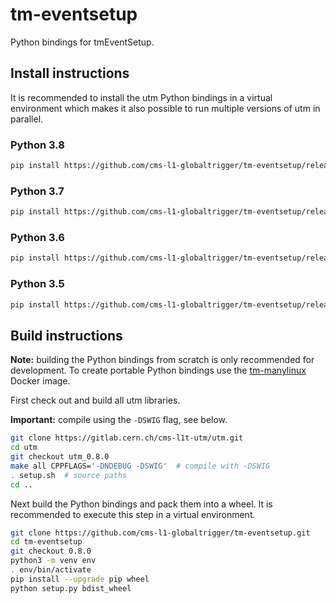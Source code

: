 # tm-eventsetup

Python bindings for tmEventSetup.

## Install instructions

It is recommended to install the utm Python bindings in a virtual environment
which makes it also possible to run multiple versions of utm in parallel.


### Python 3.8

```bash
pip install https://github.com/cms-l1-globaltrigger/tm-eventsetup/releases/download/0.8.0/tm_eventsetup-0.8.0-cp38-cp38-manylinux1_x86_64.whl
```

### Python 3.7

```bash
pip install https://github.com/cms-l1-globaltrigger/tm-eventsetup/releases/download/0.8.0/tm_eventsetup-0.8.0-cp37-cp37m-manylinux1_x86_64.whl
```

### Python 3.6

```bash
pip install https://github.com/cms-l1-globaltrigger/tm-eventsetup/releases/download/0.8.0/tm_eventsetup-0.8.0-cp36-cp36m-manylinux1_x86_64.whl
```

### Python 3.5

```bash
pip install https://github.com/cms-l1-globaltrigger/tm-eventsetup/releases/download/0.8.0/tm_eventsetup-0.8.0-cp35-cp35m-manylinux1_x86_64.whl
```

## Build instructions

**Note:** building the Python bindings from scratch is only recommended for
development. To create portable Python bindings use the [tm-manylinux](https://github.com/cms-l1-globaltrigger/tm-manylinux) Docker image.

First check out and build all utm libraries.

**Important:** compile using the `-DSWIG` flag, see below.

```bash
git clone https://gitlab.cern.ch/cms-l1t-utm/utm.git
cd utm
git checkout utm_0.8.0
make all CPPFLAGS='-DNDEBUG -DSWIG'  # compile with -DSWIG
. setup.sh  # source paths
cd ..
```

Next build the Python bindings and pack them into a wheel. It is recommended to execute this step in a virtual environment.

```bash
git clone https://github.com/cms-l1-globaltrigger/tm-eventsetup.git
cd tm-eventsetup
git checkout 0.8.0
python3 -m venv env
. env/bin/activate
pip install --upgrade pip wheel
python setup.py bdist_wheel
```
